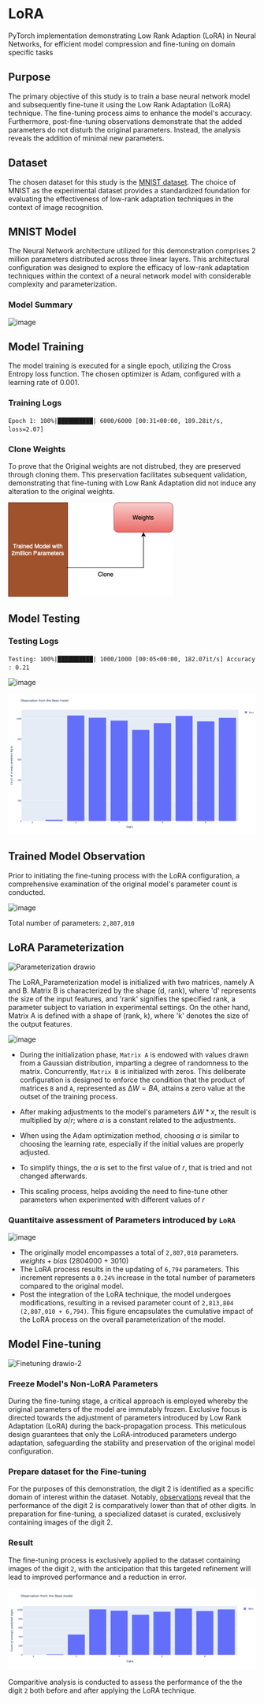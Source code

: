 # LoRA
PyTorch implementation demonstrating Low Rank Adaption (LoRA) in Neural Networks, for efficient model compression and fine-tuning on domain specific tasks

## Purpose

The primary objective of this study is to train a base neural network model and subsequently fine-tune it using the Low Rank Adaptation (LoRA) technique. The fine-tuning process aims to enhance the model's accuracy. Furthermore, post-fine-tuning observations demonstrate that the added parameters do not disturb the original parameters. Instead, the analysis reveals the addition of minimal new parameters.

## Dataset

The chosen dataset for this study is the [MNIST dataset](http://yann.lecun.com/exdb/mnist/). The choice of MNIST as the experimental dataset provides a standardized foundation for evaluating the effectiveness of low-rank adaptation techniques in the context of image recognition.

## MNIST Model

The Neural Network architecture utilized for this demonstration comprises 2 million parameters distributed across three linear layers. This architectural configuration was designed to explore the efficacy of low-rank adaptation techniques within the context of a neural network model with considerable complexity and parameterization.

### Model Summary

![image](https://github.com/bala1802/LoRA/assets/22103095/66e55b72-66a4-4fd0-adbd-225b3f26e95b)


## Model Training

The model training is executed for a single epoch, utilizing the Cross Entropy loss function. The chosen optimizer is Adam, configured with a learning rate of 0.001.

### Training Logs

`Epoch 1: 100%|██████████| 6000/6000 [00:31<00:00, 189.28it/s, loss=2.07]`

### Clone Weights

To prove that the Original weights are not distrubed, they are preserved through cloning them. This preservation facilitates subsequent validation, demonstrating that fine-tuning with Low Rank Adaptation did not induce any alteration to the original weights.

![alt text](WeightPreservation.drawio.png)

## Model Testing

### Testing Logs

`Testing: 100%|██████████| 1000/1000 [00:05<00:00, 182.07it/s]
Accuracy : 0.21`

![image](https://github.com/bala1802/LoRA/assets/22103095/b2f582e8-388c-4295-8477-cde849f27ca1)

![alt text](Wrongly_Predicted_Digits.png)


## Trained Model Observation

Prior to initiating the fine-tuning process with the LoRA configuration, a comprehensive examination of the original model's parameter count is conducted.

![image](https://github.com/bala1802/LoRA/assets/22103095/9bc46b3f-269d-42c9-a10c-ad15a6b30c0f)

Total number of parameters: `2,807,010`

## LoRA Parameterization

![Parameterization drawio](https://github.com/bala1802/LoRA/assets/22103095/c10ae65c-a95f-45e3-aa65-d23dfd84dc80)


The LoRA_Parameterization model is initialized with two matrices, namely A and B. Matrix B is characterized by the shape (d, rank), where 'd' represents the size of the input features, and 'rank' signifies the specified rank, a parameter subject to variation in experimental settings. On the other hand, Matrix A is defined with a shape of (rank, k), where 'k' denotes the size of the output features.

<img width="985" alt="image" src="https://github.com/bala1802/LoRA/assets/22103095/0685e4b3-5b3d-4b17-ae69-f682d1373251">

* During the initialization phase, `Matrix A` is endowed with values drawn from a Gaussian distribution, imparting a degree of randomness to the matrix. Concurrently, `Matrix B` is initialized with zeros. This deliberate configuration is designed to enforce the condition that the product of matrices `B` and `A`, represented as $∆W = BA$, attains a zero value at the outset of the training process. 

* After making adjustments to the model's parameters $∆W * x$, the result is multiplied by $α/r$; where $α$ is a constant related to the adjustments.

* When using the Adam optimization method, choosing $α$ is similar to choosing the learning rate, especially if the initial values are properly adjusted.

* To simplify things, the $α$ is set to the first value of $r$, that is tried and not changed afterwards.

* This scaling process, helps avoiding the need to fine-tune other parameters when experimented with different values of $r$

### Quantitaive assessment of Parameters introduced by `LoRA`

![image](https://github.com/bala1802/LoRA/assets/22103095/01670dc8-82f4-4a54-8abf-4bcd1c526516)

* The originally model encompasses a total of `2,807,010` parameters. $weights + bias$ (2804000 + 3010)
* The LoRA process results in the updating of `6,794` parameters. This increment represents a `0.24%` increase in the total number of parameters compared to the original model.
* Post the integration of the LoRA technique, the model undergoes modifications, resulting in a revised parameter count of `2,813,804 (2,807,010 + 6,794)`. This figure encapsulates the cumulative impact of the LoRA process on the overall parameterization of the model.

## Model Fine-tuning

![Finetuning drawio-2](https://github.com/bala1802/LoRA/assets/22103095/df7ade0c-c739-42cd-90bb-c8ccaf1983cd)

### Freeze Model's Non-LoRA Parameters

During the fine-tuning stage, a critical approach is employed whereby the original parameters of the model are immutably frozen. Exclusive focus is directed towards the adjustment of parameters introduced by Low Rank Adaptation (LoRA) during the back-propagation process. This meticulous design guarantees that only the LoRA-introduced parameters undergo adaptation, safeguarding the stability and preservation of the original model configuration.

### Prepare dataset for the Fine-tuning

For the purposes of this demonstration, the digit 2 is identified as a specific domain of interest within the dataset. Notably, [observations](https://github.com/bala1802/LoRA/blob/main/README.md#testing-logs) reveal that the performance of the digit 2 is comparatively lower than that of other digits. In preparation for fine-tuning, a specialized dataset is curated, exclusively containing images of the digit 2.

### Result

The fine-tuning process is exclusively applied to the dataset containing images of the digit `2`, with the anticipation that this targeted refinement will lead to improved performance and a reduction in error.

![alt text](<fine_tuning _result.png>)

Comparitive analysis is conducted to assess the performance of the the digit `2` both before and after applying the LoRA technique.



